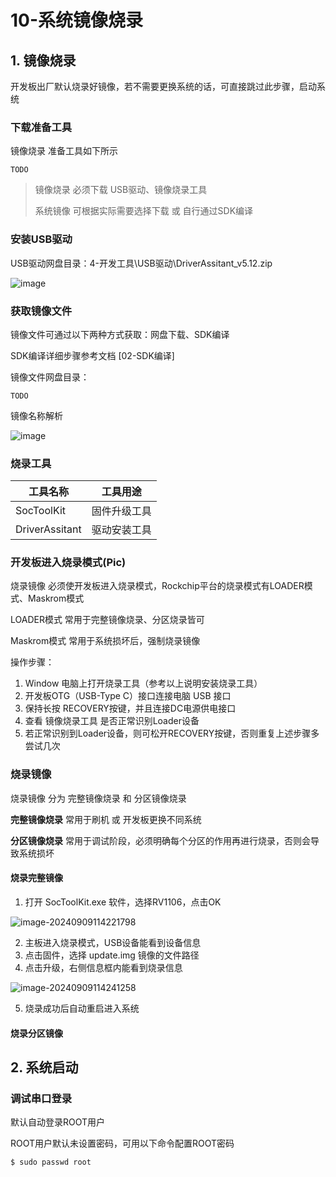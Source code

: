 # 10-系统镜像烧录





## 1. 镜像烧录

开发板出厂默认烧录好镜像，若不需要更换系统的话，可直接跳过此步骤，启动系统



### 下载准备工具

镜像烧录 准备工具如下所示

```
TODO
```

> 镜像烧录 必须下载 USB驱动、镜像烧录工具
>
> 系统镜像 可根据实际需要选择下载 或 自行通过SDK编译



### 安装USB驱动

USB驱动网盘目录：4-开发工具\USB驱动\DriverAssitant\_v5.12.zip

![image]()



### 获取镜像文件

镜像文件可通过以下两种方式获取：网盘下载、SDK编译

SDK编译详细步骤参考文档 \[02-SDK编译]

镜像文件网盘目录：

```
TODO
```



镜像名称解析

![image]()





### 烧录工具

| ⼯具名称       | ⼯具⽤途     |
| -------------- | ------------ |
| SocToolKit     | 固件升级⼯具 |
| DriverAssitant | 驱动安装⼯具 |



### 开发板进入烧录模式(Pic)

烧录镜像 必须使开发板进入烧录模式，Rockchip平台的烧录模式有LOADER模式、Maskrom模式

LOADER模式 常用于完整镜像烧录、分区烧录皆可

Maskrom模式 常用于系统损坏后，强制烧录镜像



操作步骤：

1. Window 电脑上打开烧录工具（参考以上说明安装烧录工具）
2. 开发板OTG（USB-Type C）接口连接电脑 USB 接口
3. 保持长按 RECOVERY按键，并且连接DC电源供电接口
4. 查看 镜像烧录工具 是否正常识别Loader设备
5. 若正常识别到Loader设备，则可松开RECOVERY按键，否则重复上述步骤多尝试几次





### 烧录镜像

烧录镜像 分为 完整镜像烧录 和 分区镜像烧录

**完整镜像烧录** 常用于刷机 或 开发板更换不同系统

**分区镜像烧录** 常用于调试阶段，必须明确每个分区的作用再进行烧录，否则会导致系统损坏



#### 烧录完整镜像

1. 打开 SocToolKit.exe 软件，选择RV1106，点击OK

![image-20240909114221798](C:\Users\16708\AppData\Roaming\Typora\typora-user-images\image-20240909114221798.png)

2. 主板进入烧录模式，USB设备能看到设备信息
3. 点击固件，选择 update.img 镜像的文件路径
4. 点击升级，右侧信息框内能看到烧录信息

![image-20240909114241258](C:\Users\16708\AppData\Roaming\Typora\typora-user-images\image-20240909114241258.png)

5. 烧录成功后自动重启进入系统



#### 烧录分区镜像





## 2. 系统启动



### 调试串口登录

默认自动登录ROOT用户

ROOT用户默认未设置密码，可用以下命令配置ROOT密码

```
$ sudo passwd root
```



